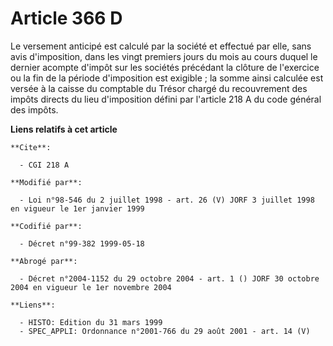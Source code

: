 # Article 366 D

Le versement anticipé est calculé par la société et effectué par elle, sans avis d'imposition, dans les vingt premiers jours
du mois au cours duquel le dernier acompte d'impôt sur les sociétés précédant la clôture de l'exercice ou la fin de la
période d'imposition est exigible ; la somme ainsi calculée est versée à la caisse du comptable du Trésor chargé du
recouvrement des impôts directs du lieu d'imposition défini par l'article 218 A du code général des impôts.

**Liens relatifs à cet article**

	**Cite**:

	  - CGI 218 A

	**Modifié par**:

	  - Loi n°98-546 du 2 juillet 1998 - art. 26 (V) JORF 3 juillet 1998 en vigueur le 1er janvier 1999

	**Codifié par**:

	  - Décret n°99-382 1999-05-18

	**Abrogé par**:

	  - Décret n°2004-1152 du 29 octobre 2004 - art. 1 () JORF 30 octobre 2004 en vigueur le 1er novembre 2004

	**Liens**:

	  - HISTO: Edition du 31 mars 1999
	  - SPEC_APPLI: Ordonnance n°2001-766 du 29 août 2001 - art. 14 (V)
